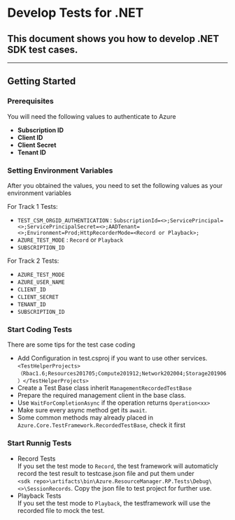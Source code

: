# Develop Tests for .NET

## This document shows you how to develop .NET SDK test cases.

---

## Getting Started

### Prerequisites

You will need the following values to authenticate to Azure

-   **Subscription ID**
-   **Client ID**
-   **Client Secret**
-   **Tenant ID**

### Setting Environment Variables

After you obtained the values, you need to set the following values as your environment variables

For Track 1 Tests:

* `TEST_CSM_ORGID_AUTHENTICATION` : `SubscriptionId=<>;ServicePrincipal=<>;ServicePrincipalSecret=<>;AADTenant=<>;Environment=Prod;HttpRecorderMode=<Record or Playback>;`
* `AZURE_TEST_MODE` : `Record` or `Playback`
* `SUBSCRIPTION_ID`

For Track 2 Tests:

* `AZURE_TEST_MODE`
* `AZURE_USER_NAME`
* `CLIENT_ID`
* `CLIENT_SECRET`
* `TENANT_ID`
* `SUBSCRIPTION_ID`

### Start Coding Tests
There are some tips for the test case coding  
- Add Configuration in test.csproj if you want to use other services.
`<TestHelperProjects>（Rbac1.6;Resources201705;Compute201912;Network202004;Storage201906）</TestHelperProjects>`
- Create a Test Base class inherit `ManagementRecordedTestBase`
- Prepare the required management client in the base class.
- Use `WaitForCompletionAsync` if the operation returns `Operation<xx>`
- Make sure every async method get its `await`.
- Some common methods may already placed in `Azure.Core.TestFramework.RecordedTestBase`, check it first

### Start Runnig Tests
- Record Tests  
If you set the test mode to `Record`, the test framework will automaticly record the test result to testcase.json file and put them under  
`<sdk repo>\artifacts\bin\Azure.ResourceManager.RP.Tests\Debug\<>\SessionRecords`. Copy the json file to test project for further use.
- Playback Tests  
If you set the test mode to `Playback`, the testframework will use the recorded file to mock the test.  
